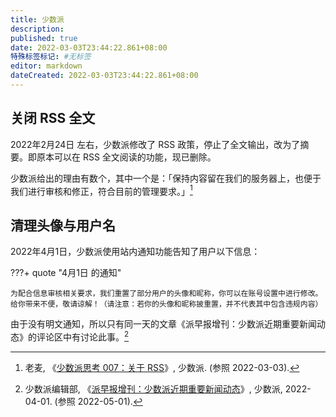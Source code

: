 ```yaml
---
title: 少数派
description:
published: true
date: 2022-03-03T23:44:22.861+08:00
特殊标签标记: #无标签
editor: markdown
dateCreated: 2022-03-03T23:44:22.861+08:00
---
```


## 关闭 RSS 全文

2022年2月24日 左右，少数派修改了 RSS 政策，停止了全文输出，改为了摘要。即原本可以在 RSS 全文阅读的功能，现已删除。

少数派给出的理由有数个，其中一个是：「保持内容留在我们的服务器上，也便于我们进行审核和修正，符合目前的管理要求。」[^71637]

[^71637]: 老麦, 《[少数派思考 007：关于 RSS](https://sspai.com/post/71637)》, 少数派. (参照 2022-03-03).

## 清理头像与用户名

2022年4月1日，少数派使用站内通知功能告知了用户以下信息：

???+ quote "4月1日 的通知"

    为配合信息审核相关要求，我们重置了部分用户的头像和昵称，你可以在账号设置中进行修改。给你带来不便，敬请谅解！（请注意：若你的头像和昵称披重置，并不代表其中包含违规内容）

由于没有明文通知，所以只有同一天的文章《派早报增刊：少数派近期重要新闻动态》的评论区中有讨论此事。[^72397]

[^72397]: 少数派编辑部, 《[派早报增刊：少数派近期重要新闻动态](https://sspai.com/post/72397)》, 少数派, 2022-04-01. (参照 2022-05-01).
